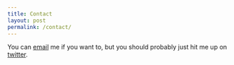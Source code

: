 ```yaml
---
title: Contact
layout: post
permalink: /contact/
---
```


You can [email](mailto:me@josephmclaughl.in) me if you want to, but you should probably just hit me up on [twitter](https://twitter.com/mclaughj).